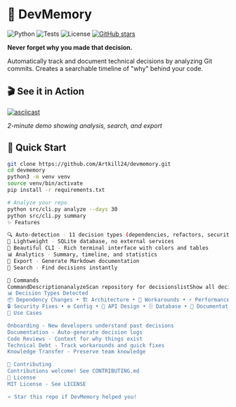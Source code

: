 # 🧠 DevMemory

![Python](https://img.shields.io/badge/python-3.11+-blue.svg)
![Tests](https://github.com/Artkill24/devmemory/workflows/Tests/badge.svg)
![License](https://img.shields.io/badge/license-MIT-green.svg)
[![GitHub stars](https://img.shields.io/github/stars/Artkill24/devmemory)](https://github.com/Artkill24/devmemory/stargazers)

**Never forget why you made that decision.**

Automatically track and document technical decisions by analyzing Git commits. Creates a searchable timeline of "why" behind your code.

## 🎬 See it in Action

[![asciicast](https://asciinema.org/a/IL_TUO_ID.svg)](https://asciinema.org/a/IL_TUO_ID)

*2-minute demo showing analysis, search, and export*

## 🚀 Quick Start
```bash
git clone https://github.com/Artkill24/devmemory.git
cd devmemory
python3 -m venv venv
source venv/bin/activate
pip install -r requirements.txt

# Analyze your repo
python src/cli.py analyze --days 30
python src/cli.py summary
✨ Features

🔍 Auto-detection - 11 decision types (dependencies, refactors, security fixes...)
💾 Lightweight - SQLite database, no external services
🎨 Beautiful CLI - Rich terminal interface with colors and tables
📊 Analytics - Summary, timeline, and statistics
📄 Export - Generate Markdown documentation
🔎 Search - Find decisions instantly

📖 Commands
CommandDescriptionanalyzeScan repository for decisionslistShow all decisions in a tablesummaryQuick project overviewtimelineVisual chronological viewsearch <keyword>Find specific decisionsshow <id>Detailed decision viewexportGenerate Markdown reportrecentToday's decisions
📊 Decision Types Detected
📦 Dependency Changes • 🏗️ Architecture • 🔧 Workarounds • ⚡ Performance
🔒 Security Fixes • ⚙️ Config • 🔌 API Design • 🗄️ Database • 📝 Documentation
🎯 Use Cases

Onboarding - New developers understand past decisions
Documentation - Auto-generate decision logs
Code Reviews - Context for why things exist
Technical Debt - Track workarounds and quick fixes
Knowledge Transfer - Preserve team knowledge

🤝 Contributing
Contributions welcome! See CONTRIBUTING.md
📄 License
MIT License - See LICENSE

⭐ Star this repo if DevMemory helped you!
